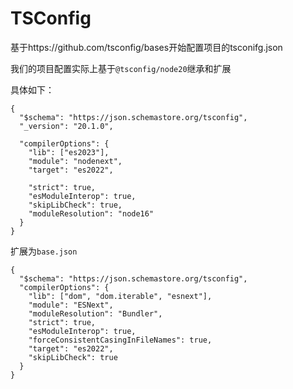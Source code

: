 # TSConfig

基于https://github.com/tsconfig/bases开始配置项目的tsconifg.json

我们的项目配置实际上基于`@tsconfig/node20`继承和扩展

具体如下：
```
{
  "$schema": "https://json.schemastore.org/tsconfig",
  "_version": "20.1.0",

  "compilerOptions": {
    "lib": ["es2023"],
    "module": "nodenext",
    "target": "es2022",

    "strict": true,
    "esModuleInterop": true,
    "skipLibCheck": true,
    "moduleResolution": "node16"
  }
}
```
扩展为`base.json`

```
{
  "$schema": "https://json.schemastore.org/tsconfig",
  "compilerOptions": {
    "lib": ["dom", "dom.iterable", "esnext"],
    "module": "ESNext",
    "moduleResolution": "Bundler",
    "strict": true,
    "esModuleInterop": true,
    "forceConsistentCasingInFileNames": true,
    "target": "es2022",
    "skipLibCheck": true
  }
}
```

